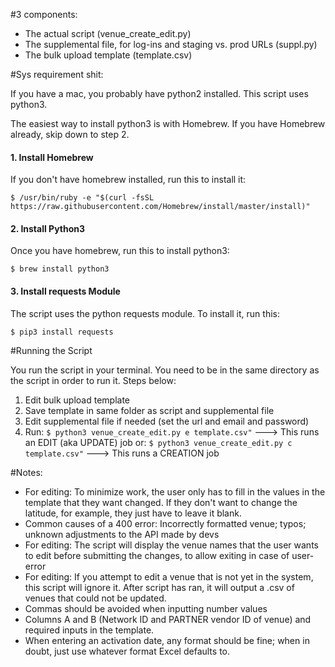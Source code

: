 #3 components:
- The actual script (venue_create_edit.py)
- The supplemental file, for log-ins and staging vs. prod URLs (suppl.py)
- The bulk upload template (template.csv)

#Sys requirement shit:

If you have a mac, you probably have python2 installed. This script uses python3. 

The easiest way to install python3 is with Homebrew. If you have Homebrew already, skip down to step 2.

#### 1. Install Homebrew
If you don't have homebrew installed, run this to install it:

`$ /usr/bin/ruby -e "$(curl -fsSL https://raw.githubusercontent.com/Homebrew/install/master/install)"`

#### 2. Install Python3
Once you have homebrew, run this to install python3:

`$ brew install python3`

#### 3. Install requests Module
The script uses the python requests module. To install it, run this:

`$ pip3 install requests`


#Running the Script

You run the script in your terminal. You need to be in the same directory as the script in order to run it. Steps below:

1. Edit bulk upload template
2. Save template in same folder as script and supplemental file
3. Edit supplemental file if needed (set the url and email and password)
4. Run:
 `$ python3 venue_create_edit.py e template.csv"`
     ---> This runs an EDIT (aka UPDATE) job
    or:
`$ python3 venue_create_edit.py c template.csv"`
     ---> This runs a CREATION job


#Notes:
- For editing: To minimize work, the user only has to fill in the values in the template that they want changed. If they don't want to change the latitude, for example, they just have to leave it blank.
- Common causes of a 400 error: Incorrectly formatted venue; typos; unknown adjustments to the API made by devs
- For editing: The script will display the venue names that the user wants to edit before submitting the changes, to allow exiting in case of user-error
- For editing: If you attempt to edit a venue that is not yet in the system, this script will ignore it. After script has ran, it will output a .csv of venues that could not be updated.
- Commas should be avoided when inputting number values
- Columns A and B (Network ID and PARTNER vendor ID of venue) and required inputs in the template.
- When entering an activation date, any format should be fine; when in doubt, just use whatever format Excel defaults to.





